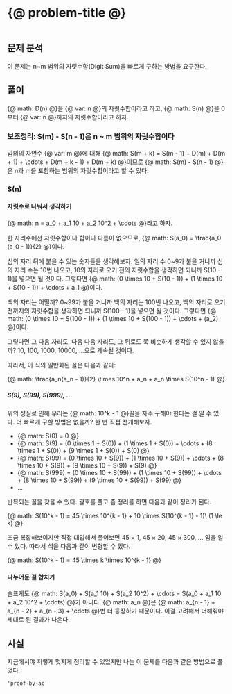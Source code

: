 # {@ problem-title @}

~~~problem-info-table
~~~

## 문제 분석

이 문제는 n~m 범위의 자릿수합(Digit Sum)을 빠르게 구하는 방법을 요구한다.

## 풀이

{@ math: D(n) @}을 {@ var: n @}의 자릿수합이라고 하고,
{@ math: S(n) @}을 0부터 {@ var: n @}까지의 자릿수합이라고 하자.

### 보조정리: S(m) - S(n - 1)은 n ~ m 범위의 자릿수합이다

임의의 자연수 {@ var: m @}에 대해
{@ math: S(m + k) = S(m - 1) + D(m) + D(m + 1) + \cdots + D(m + k - 1) + D(m + k) @}이므로
{@ math: S(m) - S(n - 1) @}은 n과 m을 포함하는 범위의 자릿수합이라고 할 수 있다.

### S(n)

#### 자릿수로 나눠서 생각하기

{@ math: n = a_0 + a_1 10 + a_2 10^2 + \cdots @}라고 하자.

한 자리수에선 자릿수합이나 합이나 다름이 없으므로,
{@ math: S(a_0) = \frac{a_0 (a_0 - 1)}{2} @}이다.

십의 자리 뒤에 붙을 수 있는 숫자들을 생각해보자.
일의 자리 수 0~9가 붙을 거니까 십의 자리 수는 10번 나오고,
10의 자리로 오기 전의 자릿수합을 생각하면 되니까 S(10 - 1)을 넣으면 될 것이다.
그렇다면 {@ math: (0 \times 10 + S(10 - 1)) + (1 \times 10 + S(10 - 1)) + \cdots + a_1 @}이다.

백의 자리는 어떨까?
0~99가 붙을 거니까 백의 자리는 100번 나오고,
백의 자리로 오기 전까지의 자릿수합을 생각하면 되니까 S(100 - 1)을 넣으면 될 것이다.
그렇다면 {@ math: (0 \times 10 + S(100 - 1)) + (1 \times 10 + S(100 - 1)) + \cdots + (a_2) @}이다.

그렇다면 그 다음 자리도, 다음 다음 자리도, 그 뒤로도 쭉 비슷하게 생각할 수 있지 않을까? 10, 100, 1000, 10000, ...으로 계속될 것이다.

따라서, 이 식의 일반화된 꼴은 다음과 같다:

{@ math: \frac{a_n(a_n - 1)}{2} \times 10^n + a_n + a_n \times S(10^n - 1) @}

##### S(9), S(99), S(999), …

위의 성질로 인해 우리는 {@ math: 10^k - 1 @}꼴을 자주 구해야 한다는 걸 알 수 있다.
더 빠르게 구할 방법은 없을까? 한 번 직접 전개해보자.

- {@ math: S(0) = 0 @}
- {@ math: S(9) = (0 \times 1 + S(0)) + (1 \times 1 + S(0)) + \cdots + (8 \times 1 + S(0)) + (9 \times 1 + S(0)) + S(0) @}
- {@ math: S(99) = (0 \times 10 + S(9)) + (1 \times 10 + S(9)) + \cdots + (8 \times 10 + S(9)) + (9 \times 10 + S(9)) + S(9) @}
- {@ math: S(999) = (0 \times 10 + S(99)) + (1 \times 10 + S(99)) + \cdots + (8 \times 10 + S(99)) + (9 \times 10 + S(99)) + S(99) @}
- ...

반복되는 꼴을 찾을 수 있다. 괄호를 풀고 좀 정리를 하면 다음과 같이 정리가 된다.

{@ math: S(10^k - 1) = 45 \times 10^{k - 1} + 10 \times S(10^{k - 1} - 1)\ (1 \le k) @}

조금 복잡해보이지만 직접 대입해서 풀어보면 45 × 1, 45 × 20, 45 × 300, ... 임을 알 수 있다. 따라서 식을 다음과 같이 변형할 수 있다.

{@ math: S(10^k - 1) = 45 \times k \times 10^{k - 1} @}

#### 나누어둔 걸 합치기

슬프게도 {@ math: S(a_0) + S(a_1 10) + S(a_2 10^2) + \cdots = S(a_0 + a_1 10 + a_2 10^2 + \cdots) @}가 아니다.
{@ math: a_n @}은 {@ math: a_{n - 1} + a_{n - 2} + a_{n - 3} + \cdots @}번 더 등장하기 때문이다. 이걸 고려해서 더해줘야 제대로 된 결과가 나온다.

## 사실

지금에서야 저렇게 멋지게 정리할 수 있었지만 나는 이 문제를 다음과 같은 방법으로 풀었다.

~~~pirim
'proof-by-ac'
~~~
